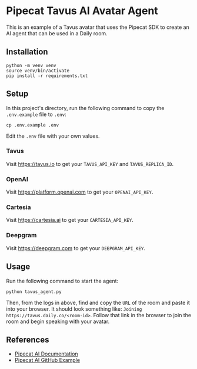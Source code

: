 # Pipecat Tavus AI Avatar Agent

This is an example of a Tavus avatar that uses the Pipecat SDK to create an AI agent that can be used in a Daily room.

## Installation

```console
python -m venv venv
source venv/bin/activate
pip install -r requirements.txt
```

## Setup

In this project's directory, run the following command to copy the `.env.example` file to `.env`:

```console
cp .env.example .env
```

Edit the `.env` file with your own values.

### Tavus

Visit https://tavus.io to get your `TAVUS_API_KEY` and `TAVUS_REPLICA_ID`.

### OpenAI

Visit https://platform.openai.com to get your `OPENAI_API_KEY`.

### Cartesia

Visit https://cartesia.ai to get your `CARTESIA_API_KEY`.

### Deepgram

Visit https://deepgram.com to get your `DEEPGRAM_API_KEY`.

## Usage

Run the following command to start the agent:
```console
python tavus_agent.py
```

Then, from the logs in above, find and copy the `URL` of the room and paste it into your browser. It should look something like: `Joining https://tavus.daily.co/<room-id>`. Follow that link in the browser to join the room and begin speaking with your avatar.


## References

- [Pipecat AI Documentation](https://docs.pipecat.ai/server/services/video/tavus)
- [Pipecat AI GitHub Example](https://github.com/pipecat-ai/pipecat/blob/main/examples/foundational/21-tavus-layer.py)
